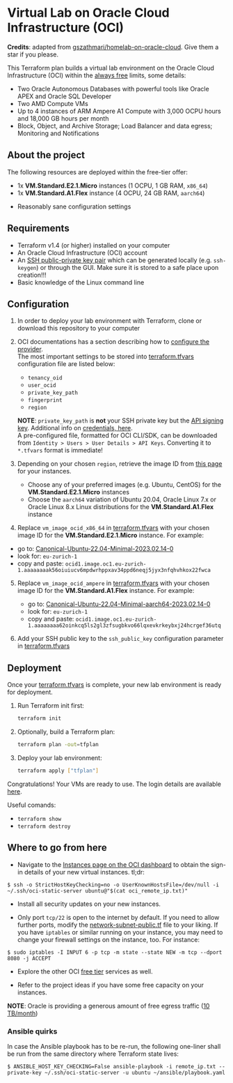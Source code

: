# Virtual Lab on Oracle Cloud Infrastructure (OCI)
**Credits**: adapted from [gszathmari/homelab-on-oracle-cloud](https://github.com/gszathmari/homelab-on-oracle-cloud). Give them a star if you please.

This Terraform plan builds a virtual lab environment on the Oracle Cloud Infrastructure (OCI) within the [always free](https://www.oracle.com/cloud/free/) limits, some details:
 - Two Oracle Autonomous Databases with powerful tools like Oracle APEX and Oracle SQL Developer
 - Two AMD Compute VMs
 - Up to 4 instances of ARM Ampere A1 Compute with 3,000 OCPU hours and 18,000 GB hours per month
 - Block, Object, and Archive Storage; Load Balancer and data egress; Monitoring and Notifications

## About the project

The following resources are deployed within the free-tier offer:

- 1x **VM.Standard.E2.1.Micro** instances (1 OCPU, 1 GB RAM, `x86_64`)
- 1x **VM.Standard.A1.Flex** instance (4 OCPU, 24 GB RAM, `aarch64`)
<!--
- An additional **59 GB volume** attached to the _VM.Standard.A1.Flex_ instance
- A **volume backup policy** taking one automatic snapshot per week (retained for 5 weeks)
-->
- Reasonably sane configuration settings

## Requirements

- Terraform v1.4 (or higher) installed on your computer
- An Oracle Cloud Infrastructure (OCI) account
- An [SSH public-private key pair](https://docs.oracle.com/en/cloud/cloud-at-customer/occ-get-started/generate-ssh-key-pair.html) which can be generated locally (e.g. `ssh-keygen`) or through the GUI. Make sure it is stored to a safe place upon creation!!!
- Basic knowledge of the Linux command line

## Configuration

1. In order to deploy your lab environment with Terraform, clone or download this repository to your computer

2. OCI documentations has a section describing how to [configure the provider](https://docs.oracle.com/en-us/iaas/Content/API/SDKDocs/terraformproviderconfiguration.htm).</br> 
   The most important settings to be stored into [terraform.tfvars](./terraform.tfvars.ori) configuration file are listed below:
   - `tenancy_oid`
   - `user_ocid`
   - `private_key_path`
   - `fingerprint`
   - `region`

   **NOTE**: `private_key_path` is **not** your SSH private key but the [API signing key](https://docs.oracle.com/en-us/iaas/Content/API/Concepts/apisigningkey.htm#two). Additional info on [credentials, here](https://docs.oracle.com/en-us/iaas/Content/General/Concepts/credentials.htm).</br>
   A pre-configured file, formatted for OCI CLI/SDK, can be downloaded from `Identity > Users > User Details > API Keys`. Converting it to `*.tfvars` format is immediate!

3. Depending on your chosen `region`, retrieve the image ID from [this page](https://docs.oracle.com/en-us/iaas/images/) for your instances.

   - Choose any of your preferred images (e.g. Ubuntu, CentOS) for the **VM.Standard.E2.1.Micro** instances
   - Choose the `aarch64` variation of Ubuntu 20.04, Oracle Linux 7.x or Oracle Linux 8.x Linux distributions for the **VM.Standard.A1.Flex** instance

4. Replace `vm_image_ocid_x86_64` in [terraform.tfvars](./terraform.tfvars.ori) with your chosen image ID for the **VM.Standard.E2.1.Micro** instance. For example:
  - go to: [Canonical-Ubuntu-22.04-Minimal-2023.02.14-0](https://docs.oracle.com/iaas/images/image/de4fc878-cd7a-41ab-914b-4f7684a024c9/)
  - look for: `eu-zurich-1`
  - copy and paste: `ocid1.image.oc1.eu-zurich-1.aaaaaaaak56oiuiucv6mpdwrhppxav34ppd6neqj5jyx3nfqhvhkox22fwca`

5. Replace `vm_image_ocid_ampere` in [terraform.tfvars](./terraform.tfvars.ori) with your chosen image ID for the **VM.Standard.A1.Flex** instance. For example:
   - go to: [Canonical-Ubuntu-22.04-Minimal-aarch64-2023.02.14-0](https://docs.oracle.com/en-us/iaas/images/image/00a089e7-2867-4037-81fa-a4f775a23333/)
   - look for: `eu-zurich-1`
   - copy and paste: `ocid1.image.oc1.eu-zurich-1.aaaaaaaa62oinkcq5ls2gl3zfsugbkvo66lqxevkrkeybxj24hcrgef36utq`

6. Add your SSH public key to the `ssh_public_key` configuration parameter in [terraform.tfvars](./terraform.tfvars.ori)

## Deployment

Once your [terraform.tfvars](./terraform.tfvars.ori) is complete, your new lab environment is ready for deployment.

1. Run Terraform init first:

   ```sh
   terraform init
   ```

1. Optionally, build a Terraform plan:

   ```sh
   terraform plan -out=tfplan
   ```

1. Deploy your lab environment:

   ```sh
   terraform apply ["tfplan"]
   ```

Congratulations! Your VMs are ready to use. The login details are available [here](https://docs.oracle.com/en-us/iaas/Content/Compute/References/images.htm#Oracle__linux-users).</br>

Useful comands:
- `terraform show`
- `terraform destroy`

## Where to go from here

- Navigate to the [Instances page on the OCI dashboard](https://cloud.oracle.com/compute/instances) to obtain the sign-in details of your new virtual instances. tl;dr:
```
$ ssh -o StrictHostKeyChecking=no -o UserKnownHostsFile=/dev/null -i ~/.ssh/oci-static-server ubuntu@"$(cat oci_remote_ip.txt)"
```

<!--
- Partition, format and mount the additional 59 GB large `/dev/sdb` volume on your **VM.Standard.A1.Flex** instance.
-->

- Install all security updates on your new instances.

- Only port `tcp/22` is open to the internet by default. If you need to allow further ports, modify the [network-subnet-public.tf](network-subnet-public.tf) file to your liking. If you have `iptables` or similar running on your instance, you may need to change your firewall settings on the instance, too. For instance:
```
$ sudo iptables -I INPUT 6 -p tcp -m state --state NEW -m tcp --dport 8080 -j ACCEPT
```

- Explore the other OCI [free tier](https://www.oracle.com/cloud/free/) services as well.

- Refer to the project ideas if you have some free capacity on your instances.

**NOTE**: Oracle is providing a generous amount of free egress traffic ([10 TB/month](https://www.oracle.com/cloud/networking/networking-pricing.html))

### Ansible quirks
In case the Ansible playbook has to be re-run, the following one-liner shall be run from the same directory where Terraform state lives:
```
$ ANSIBLE_HOST_KEY_CHECKING=False ansible-playbook -i remote_ip.txt --private-key ~/.ssh/oci-static-server -u ubuntu ~/ansible/playbook.yaml
```

